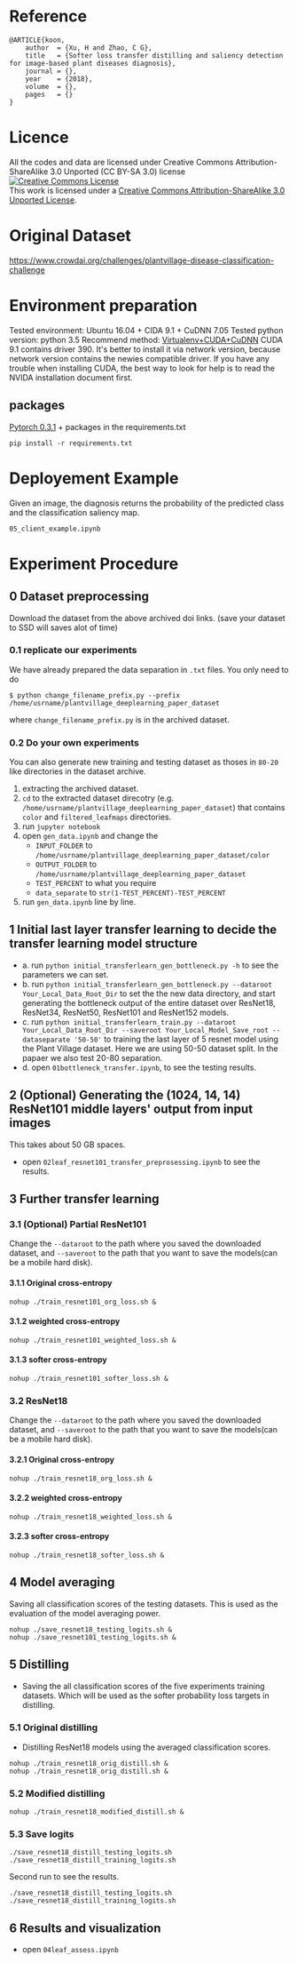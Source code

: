 # Reference

```
@ARTICLE{koon,
	author  = {Xu, H and Zhao, C G}, 
	title   = {Softer loss transfer distilling and saliency detection for image-based plant diseases diagnosis}, 
	journal = {}, 
	year    = {2018},
	volume  = {}, 
	pages   = {}
}
```

# Licence
All the codes and data are licensed under Creative Commons Attribution-ShareAlike 3.0 Unported (CC BY-SA 3.0) license
<a rel="license" href="http://creativecommons.org/licenses/by-sa/3.0/"><img alt="Creative Commons License" style="border-width:0" src="https://i.creativecommons.org/l/by-sa/3.0/88x31.png" /></a><br />This work is licensed under a <a rel="license" href="http://creativecommons.org/licenses/by-sa/3.0/">Creative Commons Attribution-ShareAlike 3.0 Unported License</a>.
# Original Dataset
https://www.crowdai.org/challenges/plantvillage-disease-classification-challenge

# Environment preparation
Tested environment: Ubuntu 16.04 + CIDA 9.1 + CuDNN 7.05
Tested python version: python 3.5
Recommend method: [Virtualenv+CUDA+CuDNN](https://github.com/tensorflow/tensorflow/blob/master/tensorflow/docs_src/install/install_linux.md)
CUDA 9.1 contains driver 390. It's better to install it via network version, because network version contains the newies compatible driver.
If you have any trouble when installing CUDA, the best way to look for help is to read the NVIDA installation document first.

## packages
[Pytorch 0.3.1](https://github.com/pytorch/pytorch#installation) + packages in the requirements.txt

```shell
pip install -r requirements.txt
```
# Deployement Example
Given an image, the diagnosis returns the probability of the predicted class and the classification saliency map.

`05_client_example.ipynb`

# Experiment Procedure
## 0 Dataset preprocessing
Download the dataset from the above archived doi links.
(save your dataset to SSD will saves alot of time)
### 0.1 replicate our experiments
We have already prepared the data separation in `.txt` files. You only need to do
```
$ python change_filename_prefix.py --prefix /home/usrname/plantvillage_deeplearning_paper_dataset
```
where `change_filename_prefix.py` is in the archived dataset. 

### 0.2 Do your own experiments 
You can also generate new training and testing dataset as thoses in `80-20` like directories in the dataset archive.
1. extracting the archived dataset.
2. `cd` to the extracted dataset direcotry (e.g. `/home/usrname/plantvillage_deeplearning_paper_dataset`) that contains `color` and `filtered_leafmaps` directories.
3. run `jupyter notebook`
4. open `gen_data.ipynb` and change the
   * `INPUT_FOLDER` to `/home/usrname/plantvillage_deeplearning_paper_dataset/color`
   * `OUTPUT_FOLDER` to `/home/usrname/plantvillage_deeplearning_paper_dataset`
   * `TEST_PERCENT` to what you require
   * `data_separate` to `str(1-TEST_PERCENT)-TEST_PERCENT`
5. run `gen_data.ipynb` line by line.

## 1 Initial last layer transfer learning to decide the transfer learning model structure
* a. run `python initial_transferlearn_gen_bottleneck.py -h` to see the parameters we can set.
* b. run `python initial_transferlearn_gen_bottleneck.py --dataroot Your_Local_Data_Root_Dir` to set the the new data directory, and start generating the bottleneck output of the entire dataset over ResNet18, ResNet34, ResNet50, ResNet101 and ResNet152 models.
* c. run `python initial_transferlearn_train.py --dataroot Your_Local_Data_Root_Dir --saveroot Your_Local_Model_Save_root --dataseparate '50-50'` to training the last layer of 5 resnet model using the Plant Village dataset.
Here we are using 50-50 dataset split. In the papaer we also test 20-80 separation.
* d. open `01bottleneck_transfer.ipynb`, to see the testing results.

## 2 (Optional) Generating the (1024, 14, 14) ResNet101 middle layers' output from input images
This takes about 50 GB spaces.
* open `02leaf_resnet101_transfer_preprosessing.ipynb` to see the results.

## 3 Further transfer learning
### 3.1 (Optional) Partial ResNet101
Change the `--dataroot` to the path where you saved the downloaded dataset, and `--saveroot` to the path that you want to save the models(can be a mobile hard disk).
#### 3.1.1 Original cross-entropy
```shell
nohup ./train_resnet101_org_loss.sh &
```
#### 3.1.2 weighted cross-entropy
```shell
nohup ./train_resnet101_weighted_loss.sh &
```
#### 3.1.3 softer cross-entropy
```shell
nohup ./train_resnet101_softer_loss.sh &
```

### 3.2 ResNet18
Change the `--dataroot` to the path where you saved the downloaded dataset, and `--saveroot` to the path that you want to save the models(can be a mobile hard disk).
#### 3.2.1 Original cross-entropy
```shell
nohup ./train_resnet18_org_loss.sh &
```
#### 3.2.2 weighted cross-entropy
```shell
nohup ./train_resnet18_weighted_loss.sh &
```
#### 3.2.3 softer cross-entropy
```shell
nohup ./train_resnet18_softer_loss.sh &
```

## 4 Model averaging
Saving all classification scores of the testing datasets. This is used as the evaluation of the model averaging power.
```shell
nohup ./save_resnet18_testing_logits.sh &
nohup ./save_resnet101_testing_logits.sh &
``` 

## 5 Distilling
* Saving the all classification scores of the five experiments training datasets. Which will be used as the softer probability loss targets in distilling.

### 5.1 Original distilling
* Distilling ResNet18 models using the averaged classification scores.
```shell
nohup ./train_resnet18_orig_distill.sh &
nohup ./train_resnet18_orig_distill.sh &
``` 
### 5.2 Modified distilling
```shell
nohup ./train_resnet18_modified_distill.sh &
``` 

### 5.3 Save logits
```shell
./save_resnet18_distill_testing_logits.sh
./save_resnet18_distill_training_logits.sh
```

Second run to see the results.
```shell
./save_resnet18_distill_testing_logits.sh
./save_resnet18_distill_training_logits.sh
```
## 6 Results and visualization
* open `04leaf_assess.ipynb`


